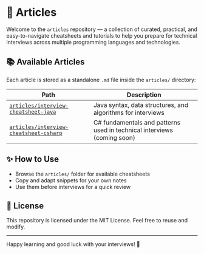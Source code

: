 # 📘 Articles

Welcome to the `articles` repository — a collection of curated, practical, and easy-to-navigate cheatsheets and tutorials to help you prepare for technical interviews across multiple programming languages and technologies.

## 📚 Available Articles

Each article is stored as a standalone `.md` file inside the `articles/` directory:

| Path                                  | Description                                |
|---------------------------------------|--------------------------------------------|
| [`articles/interview-cheatsheet-java`](./articles/interview-cheatsheet-java.md)   | Java syntax, data structures, and algorithms for interviews |
| [`articles/interview-cheatsheet-csharp`](./articles/interview-cheatsheet-csharp.md) | C# fundamentals and patterns used in technical interviews (coming soon) |

## ✨ How to Use

- Browse the `articles/` folder for available cheatsheets
- Copy and adapt snippets for your own notes
- Use them before interviews for a quick review

## 📄 License

This repository is licensed under the MIT License. Feel free to reuse and modify.

---

Happy learning and good luck with your interviews! 🚀
